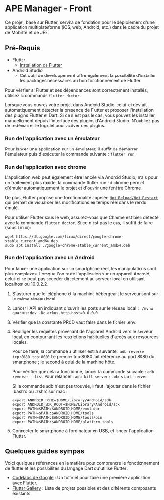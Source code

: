 # APE Manager - Front

Ce projet, basé sur Flutter, servira de fondation pour le déploiement d'une application
multiplateforme (iOS, web, Android, etc.) dans le cadre du projet de Mobilité et de JEE.

## Pré-Requis

* Flutter
    * [Installation de Flutter](https://docs.flutter.dev/get-started/install)
* Android Studio
    * Cet outil de développement offre également la possibilité d'installer les packages nécessaires
      au bon fonctionnement de Flutter.

Pour vérifier si Flutter et ses dépendances sont correctement installés, utilisez la commande
`flutter doctor`.

Lorsque vous ouvrez votre projet dans Android Studio, celui-ci devrait automatiquement détecter la
présence de Flutter et proposer l'installation des plugins Flutter et Dart. Si ce n'est pas le cas,
vous pouvez les installer manuellement depuis l'interface des plugins d'Android Studio. N'oubliez
pas de redémarrer le logiciel pour activer ces plugins.

### Run de l'application avec un émulateur

Pour lancer une application sur un émulateur, il suffit de démarrer l'émulateur puis d'exécuter la
commande suivante :
`flutter run`

### Run de l'application avec chrome

L'application web peut également être lancée via Android Studio, mais pour un traitement plus
rapide, la commande flutter run -d chrome permet d'émuler automatiquement le projet et d'ouvrir une
fenêtre Chrome.

De plus, Flutter propose une fonctionnalité
appelée [`Hot Reload/Hot Restart`](https://docs.flutter.dev/tools/hot-reload) qui permet de
visualiser les modifications en temps réel dans le rendu émulé.

Pour utiliser Flutter sous le web, assurez-vous que Chrome est bien détecté avec la commande
`flutter doctor`. Si ce n'est pas le cas, il suffit de faire (sous Linux):

```
wget https://dl.google.com/linux/direct/google-chrome-stable_current_amd64.deb
sudo apt install ./google-chrome-stable_current_amd64.deb
```

### Run de l'application avec un Android

Pour lancer une application sur un smartphone réel, les manipulations sont plus complexes.
Lorsque l'on teste l'application sur un appareil Android, celui-ci ne peut pas accéder directement
au serveur local en utilisant localhost ou 10.0.2.2.

1. S'assurer que le téléphone et la machine hébergeant le serveur sont sur le même réseau local.

2. Lancer l'API en indiquant d'ouvrir les ports sur le réseau local :
   `./mvnw quarkus:dev -Dquarkus.http.host=0.0.0.0`

3. Vérifier que la constante PROD vaut false dans le fichier .env.

4. Rediriger les requêtes provenant de l'appareil Android vers le serveur local, en
   contournant les restrictions habituelles d'accès aux ressources locales.

   Pour ce faire, la commande à utiliser est la suivante :
   `adb reverse tcp:8080 tcp:8080`
   Le premier tcp:8080 fait référence au port 8080 du smartphone ; le second à celui de la machine
   hôte.

   Pour vérifier que cela a fonctionné, lancer la commande suivante :
   `adb reverse --list`
   Pour relancer : `adb kill-server; adb start-server`

   Si la commande adb n'est pas trouvée, il faut l'ajouter dans le fichier .bashrc ou .zshrc sur
   mac :
   ``` 
   export ANDROID_HOME=$HOME/Library/Android/sdk
   export ANDROID_SDK_ROOT=$HOME/Library/Android/sdk
   export PATH=$PATH:$ANDROID_HOME/emulator
   export PATH=$PATH:$ANDROID_HOME/tools
   export PATH=$PATH:$ANDROID_HOME/tools/bin
   export PATH=$PATH:$ANDROID_HOME/platform-tools
   ```

5. Connecter le smartphone à l'ordinateur en USB, et lancer l'application Flutter.

## Quelques guides sympas

Voici quelques références en la matière pour comprendre le fonctionnement de flutter et les
possibilités du langage Dart qu'utilise Flutter:

* [Codelabs de Google](https://codelabs.developers.google.com/codelabs/flutter-codelab-first?hl=fr#0) :
  Un tutoriel pour faire une première application avec Flutter.
* [Flutter Gallery](https://flutter-gallery-archive.web.app/) : Liste de projets possibles et des
  différents composants existants.
